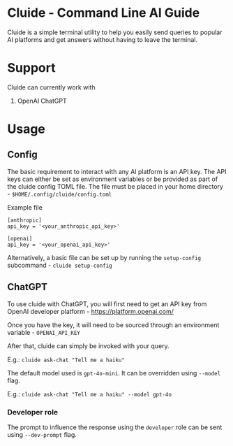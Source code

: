 # Cluide - Command Line AI Guide

Cluide is a simple terminal utility to help you easily send queries to popular AI platforms and get answers
without having to leave the terminal.

# Support

Cluide can currently work with

1. OpenAI ChatGPT

# Usage

## Config

The basic requirement to interact with any AI platform is an API key. The API keys can either be set as environment variables or
be provided as part of the cluide config TOML file. The file must be placed in your home directory - `$HOME/.config/cluide/config.toml`

Example file

```
[anthropic]
api_key = '<your_anthropic_api_key>'

[openai]
api_key = '<your_openai_api_key>'
```

Alternatively, a basic file can be set up by running the `setup-config` subcommand - `cluide setup-config`

## ChatGPT

To use cluide with ChatGPT, you will first need to get an API key from OpenAI developer platform - https://platform.openai.com/

Once you have the key, it will need to be sourced through an environment variable - `OPENAI_API_KEY`

After that, cluide can simply be invoked with your query.

E.g.: `cluide ask-chat "Tell me a haiku"`

The default model used is `gpt-4o-mini`. It can be overridden using `--model` flag.

E.g.: `cluide ask-chat "Tell me a haiku" --model gpt-4o`

### Developer role

The prompt to influence the response using the `developer` role can be sent using `--dev-prompt` flag.
